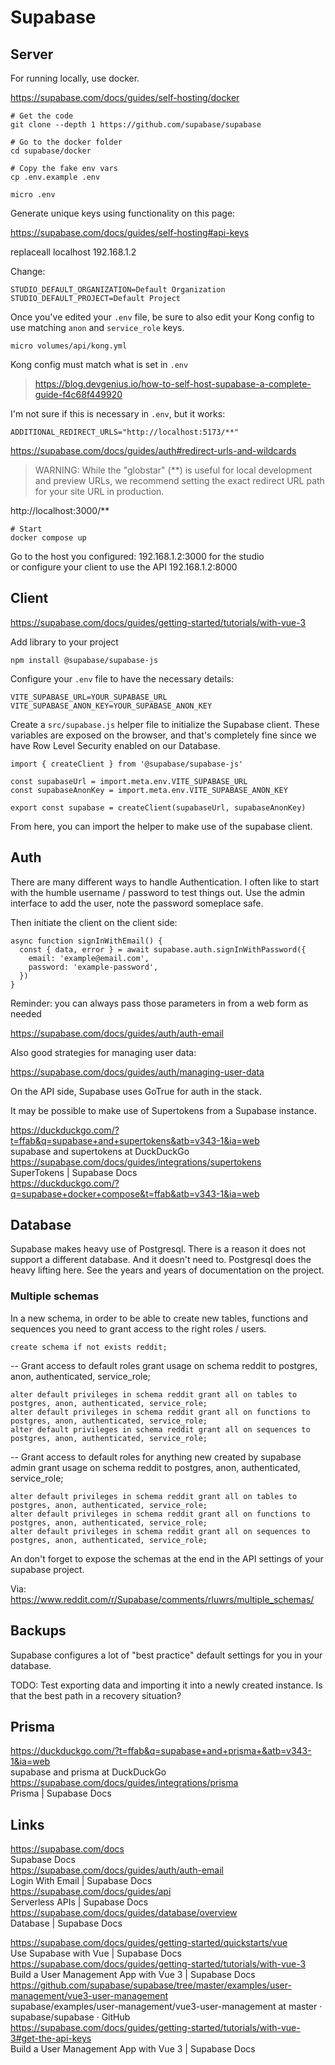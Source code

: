 # Supabase

## Server

For running locally, use docker.

https://supabase.com/docs/guides/self-hosting/docker

```
# Get the code
git clone --depth 1 https://github.com/supabase/supabase

# Go to the docker folder
cd supabase/docker

# Copy the fake env vars
cp .env.example .env

micro .env

```

Generate unique keys using functionality on this page:

https://supabase.com/docs/guides/self-hosting#api-keys

replaceall localhost 192.168.1.2

Change:
```
STUDIO_DEFAULT_ORGANIZATION=Default Organization
STUDIO_DEFAULT_PROJECT=Default Project
```

Once you've edited your `.env` file, be sure to also edit your Kong config to use matching `anon` and `service_role` keys.

```
micro volumes/api/kong.yml
```

Kong config must match what is set in `.env`

> https://blog.devgenius.io/how-to-self-host-supabase-a-complete-guide-f4c68f449920


I'm not sure if this is necessary in `.env`, but it works:

```
ADDITIONAL_REDIRECT_URLS="http://localhost:5173/**"
```

https://supabase.com/docs/guides/auth#redirect-urls-and-wildcards

> WARNING: While the "globstar" (**) is useful for local development and preview URLs, we recommend setting the exact redirect URL path for your site URL in production.

http://localhost:3000/**



```
# Start
docker compose up
```

Go to the host you configured: 192.168.1.2:3000 for the studio  
or configure your client to use the API 192.168.1.2:8000  

## Client

https://supabase.com/docs/guides/getting-started/tutorials/with-vue-3

Add library to your project

```
npm install @supabase/supabase-js
```

Configure your `.env` file to have the necessary details:

```
VITE_SUPABASE_URL=YOUR_SUPABASE_URL
VITE_SUPABASE_ANON_KEY=YOUR_SUPABASE_ANON_KEY
```

Create a `src/supabase.js` helper file to initialize the Supabase client. These variables are exposed on the browser, and that's completely fine since we have Row Level Security enabled on our Database.

```
import { createClient } from '@supabase/supabase-js'

const supabaseUrl = import.meta.env.VITE_SUPABASE_URL
const supabaseAnonKey = import.meta.env.VITE_SUPABASE_ANON_KEY

export const supabase = createClient(supabaseUrl, supabaseAnonKey)
```

From here, you can import the helper to make use of the supabase client. 


## Auth

There are many different ways to handle Authentication. I often like to start with the humble username / password to test things out. Use the admin interface to add the user, note the password someplace safe. 

Then initiate the client on the client side:

```
async function signInWithEmail() {
  const { data, error } = await supabase.auth.signInWithPassword({
    email: 'example@email.com',
    password: 'example-password',
  })
}
```

Reminder: you can always pass those parameters in from a web form as needed


https://supabase.com/docs/guides/auth/auth-email



Also good strategies for managing user data:

https://supabase.com/docs/guides/auth/managing-user-data


On the API side, Supabase uses GoTrue for auth in the stack. 


It may be possible to make use of Supertokens from a Supabase instance. 

https://duckduckgo.com/?t=ffab&q=supabase+and+supertokens&atb=v343-1&ia=web  
supabase and supertokens at DuckDuckGo  
https://supabase.com/docs/guides/integrations/supertokens  
SuperTokens | Supabase Docs  
https://duckduckgo.com/?q=supabase+docker+compose&t=ffab&atb=v343-1&ia=web  
## Database

Supabase makes heavy use of Postgresql. There is a reason it does not support a different database. And it doesn't need to. Postgresql does the heavy lifting here. See the years and years of documentation on the project. 

### Multiple schemas

In a new schema, in order to be able to create new tables, functions and sequences you need to grant access to the right roles / users. 

```
create schema if not exists reddit;
```
        
-- Grant access to default roles
grant usage on schema reddit to postgres, anon, authenticated, service_role;
```
alter default privileges in schema reddit grant all on tables to postgres, anon, authenticated, service_role;
alter default privileges in schema reddit grant all on functions to postgres, anon, authenticated, service_role;
alter default privileges in schema reddit grant all on sequences to postgres, anon, authenticated, service_role;
```
        
-- Grant access to default roles for anything new created by supabase admin
grant usage on schema reddit to postgres, anon, authenticated, service_role;
```
alter default privileges in schema reddit grant all on tables to postgres, anon, authenticated, service_role;
alter default privileges in schema reddit grant all on functions to postgres, anon, authenticated, service_role;
alter default privileges in schema reddit grant all on sequences to postgres, anon, authenticated, service_role;
```

An don't forget to expose the schemas at the end in the API settings of your supabase project.

Via:
https://www.reddit.com/r/Supabase/comments/rluwrs/multiple_schemas/ 

## Backups

Supabase configures a lot of "best practice" default settings for you in your database. 

TODO: Test exporting data and importing it into a newly created instance.
Is that the best path in a recovery situation? 



## Prisma

https://duckduckgo.com/?t=ffab&q=supabase+and+prisma+&atb=v343-1&ia=web  
supabase and prisma at DuckDuckGo  
https://supabase.com/docs/guides/integrations/prisma  
Prisma | Supabase Docs  


## Links

https://supabase.com/docs  
Supabase Docs  
https://supabase.com/docs/guides/auth/auth-email  
Login With Email | Supabase Docs  
https://supabase.com/docs/guides/api  
Serverless APIs | Supabase Docs  
https://supabase.com/docs/guides/database/overview  
Database | Supabase Docs  


https://supabase.com/docs/guides/getting-started/quickstarts/vue  
Use Supabase with Vue | Supabase Docs  
https://supabase.com/docs/guides/getting-started/tutorials/with-vue-3  
Build a User Management App with Vue 3 | Supabase Docs  
https://github.com/supabase/supabase/tree/master/examples/user-management/vue3-user-management  
supabase/examples/user-management/vue3-user-management at master · supabase/supabase · GitHub  
https://supabase.com/docs/guides/getting-started/tutorials/with-vue-3#get-the-api-keys  
Build a User Management App with Vue 3 | Supabase Docs  
